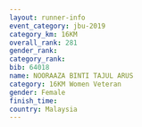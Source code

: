 ```yaml
---
layout: runner-info 
event_category: jbu-2019 
category_km: 16KM  
overall_rank: 281
gender_rank: 
category_rank: 
bib: 64018
name: NOORAAZA BINTI TAJUL ARUS
category: 16KM Women Veteran
gender: Female
finish_time: 
country: Malaysia
---
```


